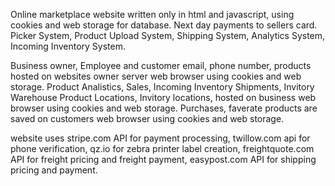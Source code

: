 Online marketplace website written only  in html and javascript, using cookies and web storage for database. Next day payments to sellers card. Picker System, Product Upload System, Shipping System, Analytics System, Incoming Inventory System.

Business owner, Employee and customer email, phone number, products hosted on websites owner server web browser using cookies and web storage. Product Analistics, Sales, Incoming Inventory Shipments, Invitory Warehouse Product Locations, Invitory locations, hosted on business web browser using cookies and web storage.
Purchases, faverate products are saved on customers web browser using cookies and web storage. 

website uses stripe.com API for payment processing, twillow.com api for phone verification, qz.io for zebra printer label creation, freightquote.com API for freight pricing and freight payment, easypost.com API for shipping pricing and payment.